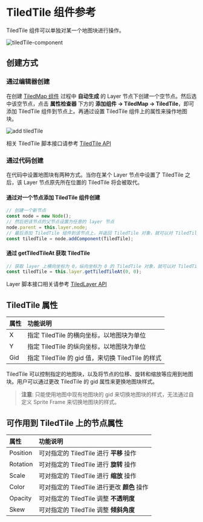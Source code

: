 # TiledTile 组件参考

TiledTile 组件可以单独对某一个地图块进行操作。

![tiledTile-component](./tiledtile/tiledtile-component.png)

## 创建方式

### 通过编辑器创建

在创建 [TiledMap 组件](tiledmap.md) 过程中 **自动生成** 的 Layer 节点下创建一个空节点。然后选中该空节点，点击 **属性检查器** 下方的 **添加组件 -> TiledMap -> TiledTile**，即可添加 TiledTile 组件到节点上。再通过设置 TiledTile 组件上的属性来操作地图块。

![add tiledTile](./tiledtile/add_tiledtile.png)

相关 TiledTile 脚本接口请参考 [TiledTile API](__APIDOC__/zh/#/docs/3.4/zh/tiledmap/Class/TiledTile)

### 通过代码创建

在代码中设置地图块有两种方式。当你在某个 Layer 节点中设置了 TiledTile 之后，该 Layer 节点原先所在位置的 TiledTile 将会被取代。

#### 通过对一个节点添加 TiledTile 组件创建

```ts
// 创建一个新节点
const node = new Node();
// 然后把该节点的父节点设置为任意的 layer 节点
node.parent = this.layer.node;  
// 最后添加 TiledTile 组件到该节点上，并返回 TiledTile 对象，就可以对 TiledTile 对象进行一系列操作
const tiledTile = node.addComponent(TiledTile);  
```

#### 通过 getTiledTileAt 获取 TiledTile

```ts
// 获取 layer 上横向坐标为 0，纵向坐标为 0 的 TiledTile 对象，就可以对 TiledTile 对象进行一系列操作
const tiledTile = this.layer.getTiledTileAt(0, 0);
```

Layer 脚本接口相关请参考 [TiledLayer API](__APIDOC__/zh/#/docs/3.4/zh/tiledmap/Class/TiledLayer)

## TiledTile 属性

| 属性 | 功能说明
| :-----| :---------- |
| X     | 指定 TiledTile 的横向坐标，以地图块为单位
| Y     | 指定 TiledTile 的纵向坐标，以地图块为单位
| Gid   | 指定 TiledTile 的 gid 值，来切换 TiledTile 的样式

TiledTile 可以控制指定的地图块，以及将节点的位移、旋转和缩放等应用到地图块。用户可以通过更改 TiledTile 的 gid 属性来更换地图块样式。

> **注意**: 只能使用地图中现有地图块的 gid 来切换地图块的样式，无法通过自定义 Sprite Frame 来切换地图块的样式。

## 可作用到 TiledTile 上的节点属性

| 属性 |   功能说明
| :-----| :---------- |
| Position | 可对指定的 TiledTile 进行 **平移** 操作
| Rotation | 可对指定的 TiledTile 进行 **旋转** 操作
| Scale    | 可对指定的 TiledTile 进行 **缩放** 操作
| Color    | 可对指定的 TiledTile 进行更改 **颜色** 操作
| Opacity  | 可对指定的 TiledTile 调整 **不透明度**
| Skew     | 可对指定的 TiledTile 调整 **倾斜角度**

